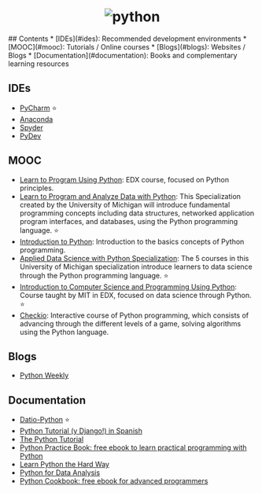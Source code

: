 <h1 align="center">
	<img src="https://www.python.org/static/img/python-logo@2x.png" alt="python">
	<br>
</h1>
## Contents 
* [IDEs](#ides): Recommended development environments
* [MOOC](#mooc): Tutorials / Online courses
* [Blogs](#blogs): Websites / Blogs 
* [Documentation](#documentation): Books and complementary learning resources

## IDEs
- [PyCharm](https://www.jetbrains.com/pycharm/) :star:
- [Anaconda](http://damnwidget.github.io/anaconda/)
- [Spyder](https://github.com/spyder-ide/spyder)
- [PyDev](http://www.pydev.org/)

## MOOC
- [Learn to Program Using Python](https://www.edx.org/course/learn-program-using-python-utarlingtonx-cse1309x): EDX course, focused on Python principles.
- [Learn to Program and Analyze Data with Python](https://www.coursera.org/specializations/python): This Specialization created by the University of Michigan will introduce fundamental programming concepts including data structures, networked application program interfaces, and databases, using the Python programming language. :star:
- [Introduction to Python](https://www.codecademy.com/learn/python): Introduction to the basics concepts of Python programming.
- [Applied Data Science with Python Specialization](https://www.coursera.org/specializations/data-science-python): The 5 courses in this University of Michigan specialization introduce learners to data science through the Python programming language.  :star:
- [Introduction to Computer Science and Programming Using Python](https://www.edx.org/course/introduction-computer-science-mitx-6-00-1x-9): Course taught by MIT in EDX, focused on data science through Python. :star:
- [Checkio](https://py.checkio.org/): Interactive course of Python programming, which consists of advancing through the different levels of a game, solving algorithms using the Python language.

## Blogs
- [Python Weekly](http://www.pythonweekly.com)

## Documentation 
- [Datio-Python](https://github.com/DatioBD/academy/tree/master/courses/python) :star:
- [Python Tutorial (y Django!) in Spanish](http://tutorial.python.org.ar/)
- [The Python Tutorial](https://docs.python.org/3/tutorial/index.html)
- [Python Practice Book: free ebook to learn practical programming with Python](http://anandology.com/python-practice-book/index.html)
- [Learn Python the Hard Way](https://learnpythonthehardway.org/book/)
- [Python for Data Analysis](http://shop.oreilly.com/product/0636920023784.do)
- [Python Cookbook: free ebook for advanced programmers](http://chimera.labs.oreilly.com/books/1230000000393/index.html)
